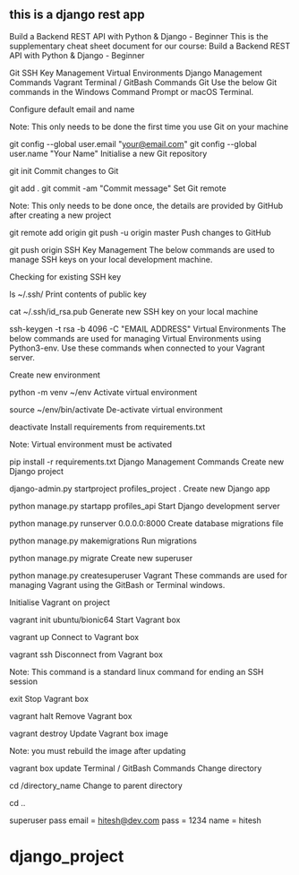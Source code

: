 ##  this is a django rest app 

Build a Backend REST API with Python & Django - Beginner
This is the supplementary cheat sheet document for our course: Build a Backend REST API with Python & Django - Beginner

Git
SSH Key Management
Virtual Environments
Django Management Commands
Vagrant
Terminal / GitBash Commands
Git
Use the below Git commands in the Windows Command Prompt or macOS Terminal.

Configure default email and name

Note: This only needs to be done the first time you use Git on your machine

git config --global user.email "your@email.com"
git config --global user.name "Your Name"
Initialise a new Git repository

git init
Commit changes to Git

git add .
git commit -am "Commit message"
Set Git remote

Note: This only needs to be done once, the details are provided by GitHub after creating a new project

git remote add origin <URL TO PROJECT>
git push -u origin master
Push changes to GitHub

git push origin
SSH Key Management
The below commands are used to manage SSH keys on your local development machine.

Checking for existing SSH key

ls ~/.ssh/
Print contents of public key

cat ~/.ssh/id_rsa.pub
Generate new SSH key on your local machine

ssh-keygen -t rsa -b 4096 -C "EMAIL ADDRESS"
Virtual Environments
The below commands are used for managing Virtual Environments using Python3-env. Use these commands when connected to your Vagrant server.

Create new environment

python -m venv ~/env
Activate virtual environment

source ~/env/bin/activate
De-activate virtual environment

deactivate
Install requirements from requirements.txt

Note: Virtual environment must be activated

pip install -r requirements.txt
Django Management Commands
Create new Django project

django-admin.py startproject profiles_project  .
Create new Django app

python manage.py startapp profiles_api
Start Django development server

python manage.py runserver 0.0.0.0:8000
Create database migrations file

python manage.py makemigrations
Run migrations

python manage.py migrate
Create new superuser

python manage.py createsuperuser
Vagrant
These commands are used for managing Vagrant using the GitBash or Terminal windows.

Initialise Vagrant on project

vagrant init ubuntu/bionic64
Start Vagrant box

vagrant up
Connect to Vagrant box

vagrant ssh
Disconnect from Vagrant box

Note: This command is a standard linux command for ending an SSH session

exit
Stop Vagrant box

vagrant halt
Remove Vagrant box

vagrant destroy
Update Vagrant box image

Note: you must rebuild the image after updating

vagrant box update
Terminal / GitBash Commands
Change directory

cd /directory_name
Change to parent directory

cd ..

superuser pass email = hitesh@dev.com pass = 1234 name = hitesh
# django_project

